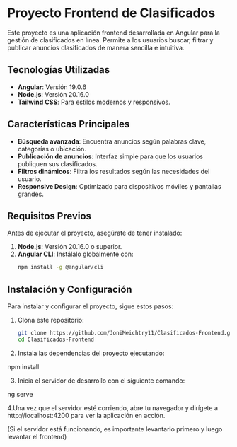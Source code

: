# Proyecto Frontend de Clasificados

Este proyecto es una aplicación frontend desarrollada en Angular para la gestión de clasificados en línea. Permite a los usuarios buscar, filtrar y publicar anuncios clasificados de manera sencilla e intuitiva.

## Tecnologías Utilizadas
- **Angular**: Versión 19.0.6  
- **Node.js**: Versión 20.16.0  
- **Tailwind CSS**: Para estilos modernos y responsivos.

## Características Principales
- **Búsqueda avanzada**: Encuentra anuncios según palabras clave, categorías o ubicación.  
- **Publicación de anuncios**: Interfaz simple para que los usuarios publiquen sus clasificados.  
- **Filtros dinámicos**: Filtra los resultados según las necesidades del usuario.  
- **Responsive Design**: Optimizado para dispositivos móviles y pantallas grandes.  

## Requisitos Previos
Antes de ejecutar el proyecto, asegúrate de tener instalado:
1. **Node.js**: Versión 20.16.0 o superior.  
2. **Angular CLI**: Instálalo globalmente con:  
   ```bash
   npm install -g @angular/cli

## Instalación y Configuración

Para instalar y configurar el proyecto, sigue estos pasos:

1. Clona este repositorio:  
   ```bash
   git clone https://github.com/JoniMeichtry11/Clasificados-Frontend.git
   cd Clasificados-Frontend

2. Instala las dependencias del proyecto ejecutando:

  npm install

3. Inicia el servidor de desarrollo con el siguiente comando:

ng serve

4.Una vez que el servidor esté corriendo, abre tu navegador y dirígete a http://localhost:4200 para ver la aplicación en acción.

(Si el servidor está funcionando, es importante levantarlo primero y luego levantar el frontend)
